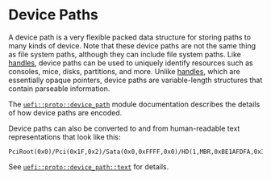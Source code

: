 # Device Paths

A device path is a very flexible packed data structure for storing paths
to many kinds of device. Note that these device paths are not the same
thing as file system paths, although they can include file system
paths. Like [handles], device paths can be used to uniquely identify
resources such as consoles, mice, disks, partitions, and more. Unlike
[handles], which are essentially opaque pointers, device paths are
variable-length structures that contain parseable information.

The [`uefi::proto::device_path`] module documentation describes the
details of how device paths are encoded.

Device paths can also be converted to and from human-readable text
representations that look like this:
```text
PciRoot(0x0)/Pci(0x1F,0x2)/Sata(0x0,0xFFFF,0x0)/HD(1,MBR,0xBE1AFDFA,0x3F,0xFBFC1)
```

See [`uefi::proto::device_path::text`] for details.

[handles]: handles.md
[`uefi::proto::device_path`]: https://docs.rs/uefi/latest/uefi/proto/device_path/index.html
[`uefi::proto::device_path::text`]: https://docs.rs/uefi/latest/uefi/proto/device_path/text/index.html
